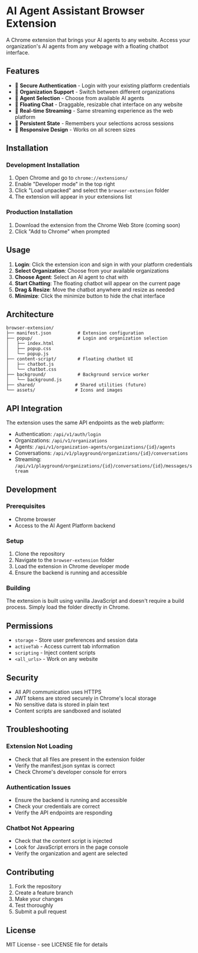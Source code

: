 # AI Agent Assistant Browser Extension

A Chrome extension that brings your AI agents to any website. Access your organization's AI agents from any webpage with a floating chatbot interface.

## Features

- 🔐 **Secure Authentication** - Login with your existing platform credentials
- 🏢 **Organization Support** - Switch between different organizations
- 🤖 **Agent Selection** - Choose from available AI agents
- 💬 **Floating Chat** - Draggable, resizable chat interface on any website
- 🔄 **Real-time Streaming** - Same streaming experience as the web platform
- 💾 **Persistent State** - Remembers your selections across sessions
- 📱 **Responsive Design** - Works on all screen sizes

## Installation

### Development Installation

1. Open Chrome and go to `chrome://extensions/`
2. Enable "Developer mode" in the top right
3. Click "Load unpacked" and select the `browser-extension` folder
4. The extension will appear in your extensions list

### Production Installation

1. Download the extension from the Chrome Web Store (coming soon)
2. Click "Add to Chrome" when prompted

## Usage

1. **Login**: Click the extension icon and sign in with your platform credentials
2. **Select Organization**: Choose from your available organizations
3. **Choose Agent**: Select an AI agent to chat with
4. **Start Chatting**: The floating chatbot will appear on the current page
5. **Drag & Resize**: Move the chatbot anywhere and resize as needed
6. **Minimize**: Click the minimize button to hide the chat interface

## Architecture

```
browser-extension/
├── manifest.json          # Extension configuration
├── popup/                 # Login and organization selection
│   ├── index.html
│   ├── popup.css
│   └── popup.js
├── content-script/        # Floating chatbot UI
│   ├── chatbot.js
│   └── chatbot.css
├── background/            # Background service worker
│   └── background.js
├── shared/               # Shared utilities (future)
└── assets/               # Icons and images
```

## API Integration

The extension uses the same API endpoints as the web platform:

- Authentication: `/api/v1/auth/login`
- Organizations: `/api/v1/organizations`
- Agents: `/api/v1/organization-agents/organizations/{id}/agents`
- Conversations: `/api/v1/playground/organizations/{id}/conversations`
- Streaming: `/api/v1/playground/organizations/{id}/conversations/{id}/messages/stream`

## Development

### Prerequisites

- Chrome browser
- Access to the AI Agent Platform backend

### Setup

1. Clone the repository
2. Navigate to the `browser-extension` folder
3. Load the extension in Chrome developer mode
4. Ensure the backend is running and accessible

### Building

The extension is built using vanilla JavaScript and doesn't require a build process. Simply load the folder directly in Chrome.

## Permissions

- `storage` - Store user preferences and session data
- `activeTab` - Access current tab information
- `scripting` - Inject content scripts
- `<all_urls>` - Work on any website

## Security

- All API communication uses HTTPS
- JWT tokens are stored securely in Chrome's local storage
- No sensitive data is stored in plain text
- Content scripts are sandboxed and isolated

## Troubleshooting

### Extension Not Loading
- Check that all files are present in the extension folder
- Verify the manifest.json syntax is correct
- Check Chrome's developer console for errors

### Authentication Issues
- Ensure the backend is running and accessible
- Check your credentials are correct
- Verify the API endpoints are responding

### Chatbot Not Appearing
- Check that the content script is injected
- Look for JavaScript errors in the page console
- Verify the organization and agent are selected

## Contributing

1. Fork the repository
2. Create a feature branch
3. Make your changes
4. Test thoroughly
5. Submit a pull request

## License

MIT License - see LICENSE file for details
